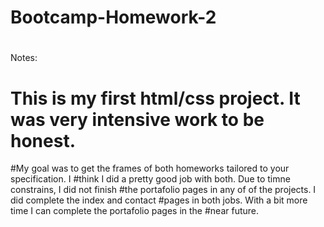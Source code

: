 #
# Bootcamp-Homework-2
#
Notes:
# This is my first html/css project. It was very intensive work to be honest.  
#My goal was to get the frames of both homeworks tailored to your specification. I 
#think I did a pretty good job with both. Due to timne constrains, I did not finish #the portafolio pages in any of of the projects. I did complete the index and contact #pages in both jobs. With a bit more time I can complete the portafolio pages in the #near future.  
#
#
#
#
#
#
#
#
#
#
#
#
#
#
#
#
#
#
#